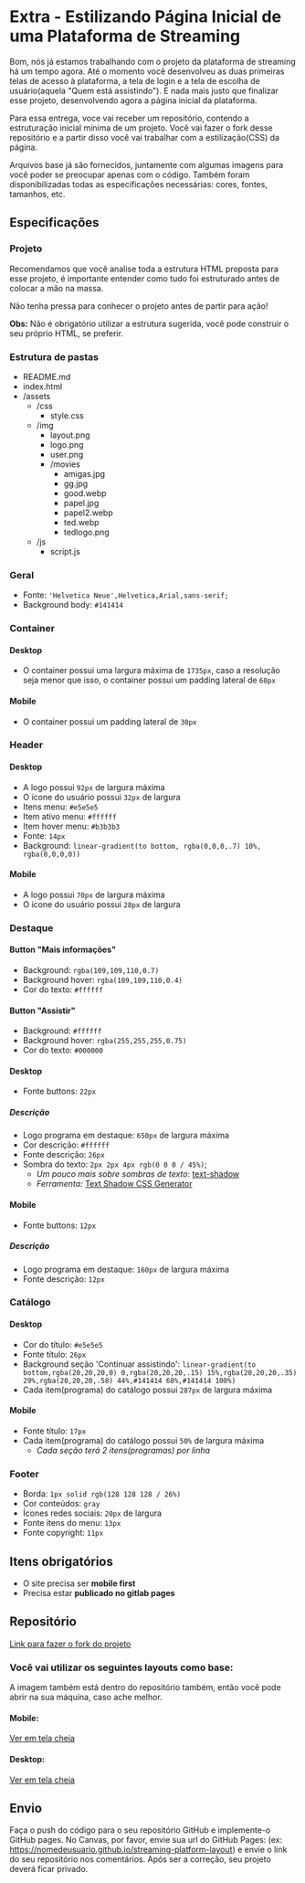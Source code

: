# Extra - Estilizando Página Inicial de uma Plataforma de Streaming

Bom, nós já estamos trabalhando com o projeto da plataforma de streaming há um tempo agora. Até o momento você desenvolveu as duas primeiras telas de acesso à plataforma, a tela de login e a tela de escolha de usuário(aquela "Quem está assistindo"). E nada mais justo que finalizar esse projeto, desenvolvendo agora a página inicial da plataforma.

Para essa entrega, voce vai receber um repositório, contendo a estruturação inicial mínima de um projeto. Você vai fazer o fork desse repositório e a partir disso você vai trabalhar com a estilização(CSS) da página.

Arquivos base já são fornecidos, juntamente com algumas imagens para você poder se preocupar apenas com o código. Também foram disponibilizadas todas as especificações necessárias: cores, fontes, tamanhos, etc.

## Especificações

### Projeto

Recomendamos que você analise toda a estrutura HTML proposta para esse projeto, é importante entender como tudo foi estruturado antes de colocar a mão na massa. 

Não tenha pressa para conhecer o projeto antes de partir para ação!

**Obs:** Não é obrigatório utilizar a estrutura sugerida, você pode construir o seu próprio HTML, se preferir.

### Estrutura de pastas

- README.md
- index.html
- /assets
    - /css
        - style.css
    - /img
        - layout.png
        - logo.png
        - user.png
        - /movies
            - amigas.jpg
            - gg.jpg
            - good.webp
            - papel.jpg
            - papel2.webp
            - ted.webp
            - tedlogo.png
    - /js
        - script.js

### Geral

- Fonte: `'Helvetica Neue',Helvetica,Arial,sans-serif;`
- Background body: `#141414`

### Container

#### Desktop

- O container possui uma largura máxima de `1735px`, caso a resolução seja menor que isso, o container possui um padding lateral de `60px`

#### Mobile

- O container possui um padding lateral de `30px`

### Header

#### Desktop

- A logo possui `92px` de largura máxima
- O ícone do usuário possui `32px` de largura
- Itens menu: `#e5e5e5`
- Item ativo menu: `#ffffff`
- Item hover menu: `#b3b3b3`
- Fonte: `14px`
- Background: `linear-gradient(to bottom, rgba(0,0,0,.7) 10%, rgba(0,0,0,0))`

#### Mobile

- A logo possui `70px` de largura máxima
- O ícone do usuário possui `28px` de largura

### Destaque

#### Button "Mais informações"

- Background: `rgba(109,109,110,0.7)`
- Background hover: `rgba(109,109,110,0.4)`
- Cor do texto: `#ffffff`

#### Button "Assistir"

- Background: `#ffffff`
- Background hover: `rgba(255,255,255,0.75)`
- Cor do texto: `#000000`

#### Desktop

- Fonte buttons: `22px`

##### Descrição

- Logo programa em destaque: `650px` de largura máxima
- Cor descrição: `#ffffff`
- Fonte descrição: `26px`
- Sombra do texto: `2px 2px 4px rgb(0 0 0 / 45%)`;
    - _Um pouco mais sobre sombras de texto_: [text-shadow](https://developer.mozilla.org/en-US/docs/Web/CSS/text-shadow)
    - _Ferramenta:_ [Text Shadow CSS Generator](https://cssgenerator.org/text-shadow-css-generator.html)

#### Mobile

- Fonte buttons: `12px`

##### Descrição

- Logo programa em destaque: `160px` de largura máxima
- Fonte descrição: `12px`

### Catálogo

#### Desktop

- Cor do título: `#e5e5e5`
- Fonte título: `26px`
- Background seção 'Continuar assistindo': `linear-gradient(to bottom,rgba(20,20,20,0) 0,rgba(20,20,20,.15) 15%,rgba(20,20,20,.35) 29%,rgba(20,20,20,.58) 44%,#141414 68%,#141414 100%)`
- Cada item(programa) do catálogo possui `287px` de largura máxima

#### Mobile

- Fonte título: `17px`
- Cada item(programa) do catálogo possui `50%` de largura máxima
    - _Cada seção terá 2 itens(programas) por linha_

### Footer

- Borda: `1px solid rgb(128 128 128 / 26%)`
- Cor conteúdos: `gray`
- Ícones redes sociais: `20px` de largura
- Fonte itens do menu: `13px`
- Fonte copyright: `11px`

## Itens obrigatórios

- O site precisa ser **mobile first**
- Precisa estar **publicado no gitlab pages**

## Repositório

[Link para fazer o fork do projeto](https://gitlab.com/kenzie-academy-brasil/se/fe/sprint-3-css-week/assessment-styling-streaming-platform-home-page)

### Você vai utilizar os seguintes layouts como base:

A imagem também está dentro do repositório também, então você pode abrir na sua máquina, caso ache melhor.

#### Mobile:

<!-- ![Template Mobile](https://files-kenzie-academy-brasil.s3.amazonaws.com/q1/sprint3/streaming1.png) -->

[Ver em tela cheia](https://files-kenzie-academy-brasil.s3.amazonaws.com/q1/sprint3/streaming1.png)

#### Desktop:

<!-- ![Template Desktop](https://files-kenzie-academy-brasil.s3.amazonaws.com/q1/sprint3/streaming2.png) -->

[Ver em tela cheia](https://files-kenzie-academy-brasil.s3.amazonaws.com/q1/sprint3/streaming2.png)

## Envio

Faça o push do código para o seu repositório GitHub e implemente-o GitHub pages. No Canvas, por favor, envie sua url do GitHub Pages: (ex: https://nomedeusuario.github.io/streaming-platform-layout) e envie o link do seu repositório nos comentários. Após ser a correção, seu projeto deverá ficar privado.

